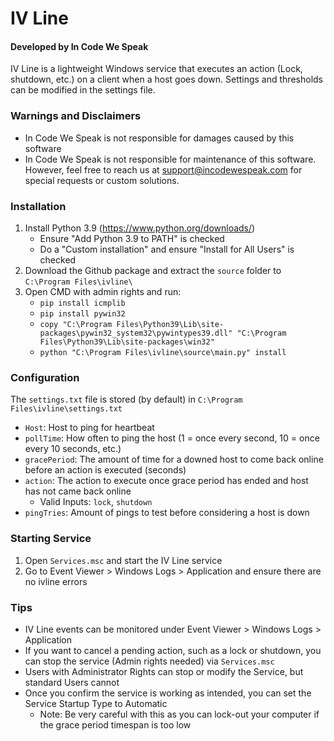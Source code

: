 # IV Line
#### Developed by In Code We Speak

IV Line is a lightweight Windows service that executes an action (Lock, shutdown, etc.) on a client when a host goes down. Settings and thresholds can be modified in the settings file.

### Warnings and Disclaimers
- In Code We Speak is not responsible for damages caused by this software
- In Code We Speak is not responsible for maintenance of this software. However, feel free to reach us at support@incodewespeak.com for special requests or custom solutions.

### Installation
1. Install Python 3.9 (https://www.python.org/downloads/)
   - Ensure "Add Python 3.9 to PATH" is checked
   - Do a "Custom installation" and ensure "Install for All Users" is checked
2. Download the Github package and extract the `source` folder to `C:\Program Files\ivline\`
3. Open CMD with admin rights and run:
   - `pip install icmplib`
   - `pip install pywin32`
   - `copy "C:\Program Files\Python39\Lib\site-packages\pywin32_system32\pywintypes39.dll" "C:\Program Files\Python39\Lib\site-packages\win32"`
   - `python "C:\Program Files\ivline\source\main.py" install`  
   
### Configuration
The `settings.txt` file is stored (by default) in `C:\Program Files\ivline\settings.txt`
  - `Host`: Host to ping for heartbeat
  - `pollTime`: How often to ping the host (1 = once every second, 10 = once every 10 seconds, etc.)
  - `gracePeriod`: The amount of time for a downed host to come back online before an action is executed (seconds)
  - `action`: The action to execute once grace period has ended and host has not came back online
    - Valid Inputs: `lock`, `shutdown`
  - `pingTries`: Amount of pings to test before considering a host is down

### Starting Service
1. Open `Services.msc` and start the IV Line service
2. Go to Event Viewer > Windows Logs > Application and ensure there are no ivline errors

### Tips
- IV Line events can be monitored under Event Viewer > Windows Logs > Application
- If you want to cancel a pending action, such as a lock or shutdown, you can stop the service (Admin rights needed) via `Services.msc`
- Users with Administrator Rights can stop or modify the Service, but standard Users cannot
- Once you confirm the service is working as intended, you can set the Service Startup Type to Automatic
   - Note: Be very careful with this as you can lock-out your computer if the grace period timespan is too low
   
